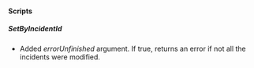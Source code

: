 
#### Scripts
##### SetByIncidentId
- Added *errorUnfinished* argument. If true, returns an error if not all the incidents were modified.